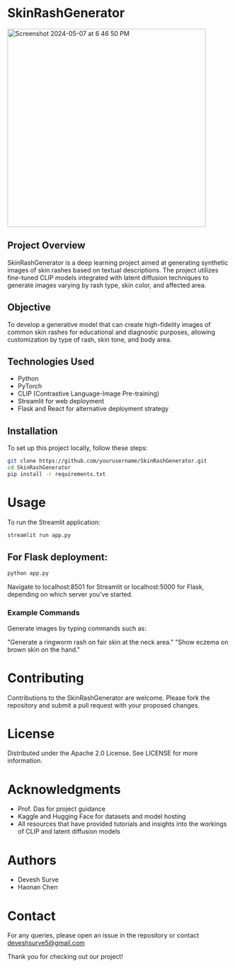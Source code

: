 # SkinRashGenerator
<img width="448" alt="Screenshot 2024-05-07 at 6 46 50 PM" src="https://github.com/deveshcode/SkinRashGenerator/assets/37287532/27202e41-4d6f-45d0-a61a-d2d0b42792b0">

## Project Overview
SkinRashGenerator is a deep learning project aimed at generating synthetic images of skin rashes based on textual descriptions. The project utilizes fine-tuned CLIP models integrated with latent diffusion techniques to generate images varying by rash type, skin color, and affected area.

## Objective
To develop a generative model that can create high-fidelity images of common skin rashes for educational and diagnostic purposes, allowing customization by type of rash, skin tone, and body area.

## Technologies Used
- Python
- PyTorch
- CLIP (Contrastive Language-Image Pre-training)
- Streamlit for web deployment
- Flask and React for alternative deployment strategy

## Installation
To set up this project locally, follow these steps:

```bash
git clone https://github.com/yourusername/SkinRashGenerator.git
cd SkinRashGenerator
pip install -r requirements.txt
```

# Usage

To run the Streamlit application:
```bash
streamlit run app.py
```

## For Flask deployment:

```bash
python app.py
```
Navigate to localhost:8501 for Streamlit or localhost:5000 for Flask, depending on which server you've started.

### Example Commands
Generate images by typing commands such as:

"Generate a ringworm rash on fair skin at the neck area."
"Show eczema on brown skin on the hand."

# Contributing
Contributions to the SkinRashGenerator are welcome. Please fork the repository and submit a pull request with your proposed changes.

# License
Distributed under the Apache 2.0 License. See LICENSE for more information.

# Acknowledgments
- Prof. Das for project guidance
- Kaggle and Hugging Face for datasets and model hosting
- All resources that have provided tutorials and insights into the workings of CLIP and latent diffusion models

# Authors
- Devesh Surve
- Haonan Chen

# Contact
For any queries, please open an issue in the repository or contact deveshsurve5@gmail.com

Thank you for checking out our project!
